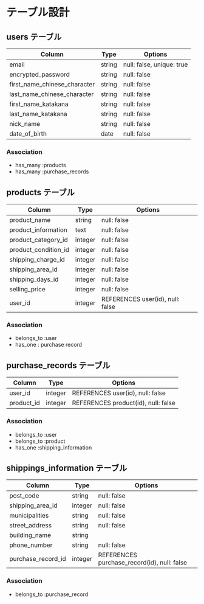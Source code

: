 # テーブル設計


## users テーブル

| Column                       | Type   | Options                   | 
| ---------------------------- | ------ | ------------------------- |
| email                        | string | null: false, unique: true |
| encrypted_password           | string | null: false               |
| first_name_chinese_character | string | null: false               |
| last_name_chinese_character  | string | null: false               |
| first_name_katakana          | string | null: false               |
| last_name_katakana           | string | null: false               |
| nick_name                    | string | null: false               |
| date_of_birth                | date   | null: false               |

### Association

- has_many :products
- has_many :purchase_records


## products テーブル

| Column               | Type    | Options                          |
| -------------------- | ------- | -------------------------------- |
| product_name         | string  | null: false                      |
| product_information  | text    | null: false                      |
| product_category_id  | integer | null: false                      |
| product_condition_id | integer | null: false                      |
| shipping_charge_id   | integer | null: false                      |
| shipping_area_id     | integer | null: false                      |
| shipping_days_id     | integer | null: false                      |
| selling_price        | integer | null: false                      |
| user_id              | integer | REFERENCES user(id), null: false |

### Association

- belongs_to :user
- has_one : purchase record


## purchase_records テーブル

| Column     | Type    | Options                             |
| ---------- | ------- | ----------------------------------- |
| user_id    | integer | REFERENCES user(id), null: false    |
| product_id | integer | REFERENCES product(id), null: false |

### Association

- belongs_to :user
- belongs_to :product
- has_one :shipping_information


## shippings_information テーブル

| Column             | Type    | Options                                     |
| ------------------ | ------- | ------------------------------------------- |
| post_code          | string  | null: false                                 |
| shipping_area_id   | integer | null: false                                 |
| municipalities     | string  | null: false                                 |
| street_address     | string  | null: false                                 |
| building_name      | string  |
| phone_number       | string  | null: false                                 |
| purchase_record_id | integer | REFERENCES purchase_record(id), null: false |


### Association

- belongs_to :purchase_record